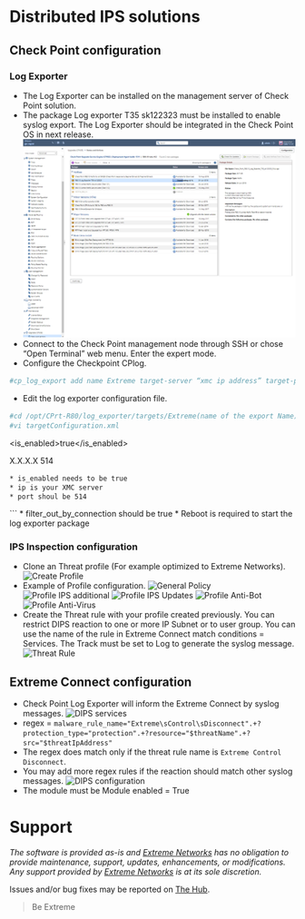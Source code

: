 # Distributed IPS solutions

## Check Point configuration

### Log Exporter
* The Log Exporter can be installed on the management server of Check Point solution.
* The package Log exporter T35 sk122323 must be installed to enable syslog export. The Log Exporter should be integrated in the Check Point OS in next release.
![Log Exported](LogExporterInstall.png "Log Exported T35")
* Connect to the Check Point management node through SSH or chose “Open Terminal” web menu. Enter the expert mode.
* Configure the Checkpoint CPlog.
```bash
#cp_log_export add name Extreme target-server “xmc ip address” target-port 514 protocol udp format generic
```
* Edit the log exporter configuration file.
```bash
#cd /opt/CPrt-R80/log_exporter/targets/Extreme(name of the export Name)/
#vi targetConfiguration.xml
```
  <is_enabled>true</is_enabled><!--Is the process allowed to run, and start on cpstart-->
  <!-- Destination section defines the properties of the export target -->
  <destination type="syslog"> <!-- Target output type -->
    <ip>X.X.X.X</ip><!--the ip of the syslog server-->
    <port>514</port><!--the port on which the syslog is listening to-->
```
* is_enabled needs to be true
* ip is your XMC server
* port shoul be 514
```
  <filter filter_out_by_connection="true">
                <field  name="product">
```
* filter_out_by_connection should be true
* Reboot is required to start the log exporter package

### IPS Inspection configuration 
* Clone an Threat profile (For example optimized to Extreme Networks).
![Create Profile](CreateProfile.png "Create Profile")
* Example of Profile configuration.
![General Policy](ProfileGeneral.png "General Policy")
![Profile IPS additional](ProfileIPS-Add.png "Profile IPS additional")
![Profile IPS Updates](ProfileIPS-Updates.png "Profile IPS Updates")
![Profile Anti-Bot](ProfileAntiBot.png "Profile Anti-Bot")
![Profile Anti-Virus](ProfileAntiVir.png "Profile Anti-Virus")
* Create the Threat rule with your profile created previously. You can restrict DIPS reaction to one or more IP Subnet or to user group. You can use the name of the rule in Extreme Connect match conditions = Services. The Track must be set to Log to generate the syslog message.
![Threat Rule](ThreatRule.png "Threat Rule")

## Extreme Connect configuration

* Check Point Log Exporter will inform the Extreme Connect by syslog messages.
![DIPS services](DIPSservices.png "DIPS services")
* regex = `malware_rule_name="Extreme\sControl\sDisconnect".+?protection_type="protection".+?resource="$threatName".+?src="$threatIpAddress"`
* The regex does match only if the threat rule name is `Extreme Control Disconnect`.
* You may add more regex rules if the reaction should match other syslog messages.
![DIPS configuration](DIPSConfig.png "DIPS configuration")
* The module must be Module enabled  = True


# Support
_The software is provided as-is and [Extreme Networks](http://www.extremenetworks.com/) has no obligation to provide maintenance, support, updates, enhancements, or modifications. Any support provided by [Extreme Networks](http://www.extremenetworks.com/) is at its sole discretion._

Issues and/or bug fixes may be reported on [The Hub](https://community.extremenetworks.com/extreme).

>Be Extreme